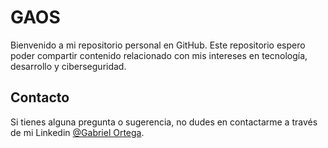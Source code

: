 # GAOS

Bienvenido a mi repositorio personal en GitHub. Este repositorio espero poder compartir contenido relacionado con mis intereses en tecnología, desarrollo y ciberseguridad.

## Contacto

Si tienes alguna pregunta o sugerencia, no dudes en contactarme a través de mi Linkedin [@Gabriel Ortega](https://www.linkedin.com/in/gabriel-ortega-840ba1235/).

<!--
**gaos59/gaos59** is a ✨ _special_ ✨ repository because its `README.md` (this file) appears on your GitHub profile.

Here are some ideas to get you started:

- 🔭 I’m currently working on ...
- 🌱 I’m currently learning ...
- 👯 I’m looking to collaborate on ...
- 🤔 I’m looking for help with ...
- 💬 Ask me about ...
- 📫 How to reach me: ...
- 😄 Pronouns: ...
- ⚡ Fun fact: ...
-->
